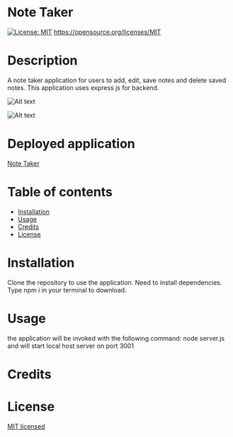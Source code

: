 # Note Taker

  [![License: MIT](https://img.shields.io/badge/License-MIT-yellow.svg)](https://opensource.org/licenses/MIT)
  https://opensource.org/licenses/MIT
  # Description
  A note taker application for users to add, edit, save notes and delete saved notes. This application uses express js for backend. 

  ![Alt text](/note-taker/assets/src/Images/note%201%20(2).png?raw=true)

  ![Alt text](/note-taker/assets/src/Images/note%202.png?raw=true)

  # Deployed application

  [Note Taker](https://infinite-hollows-55167.herokuapp.com/)
  

  Table of contents
  =================

  * [Installation](#installation)
  * [Usage](#usage)
  * [Credits](#credits)
  * [License](#license)

  # Installation
  Clone the repository to use the application. Need to install dependencies. Type npm i in your terminal to download.
 
  
  # Usage
  the application will be invoked with the following command: node server.js and will start local host server on port 3001
  
  # Credits
  
  
  # License
  [MIT licensed](https://opensource.org/licenses/MIT) 
  